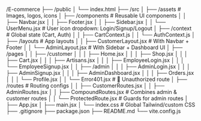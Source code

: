 /E-commerce
├── /public
│   └── index.html
├── /src
│   ├── /assets                     # Images, logos, icons
│   ├── /components                # Reusable UI components
│   │   ├── Navbar.jsx
│   │   ├── Footer.jsx
│   │   ├── Sidebar.jsx
│   │   └── UserMenu.jsx           # User icon dropdown: Login/Signup/Logout
│   ├── /context                   # Global state (Cart, Auth)
│   │   ├── CartContext.js
│   │   └── AuthContext.js
│   ├── /layouts                   # App layouts
│   │   ├── CustomerLayout.jsx     # With Navbar + Footer
│   │   └── AdminLayout.jsx        # With Sidebar + Dashboard UI
│   ├── /pages
│   │   ├── /customer
│   │   │   ├── Home.jsx
│   │   │   ├── Shop.jsx
│   │   │   ├── Cart.jsx
│   │   │   ├── Artisans.jsx
│   │   │   ├── EmployeeLogin.jsx
│   │   │   └── EmployeeSignup.jsx
│   │   ├── /admin
│   │   │   ├── AdminLogin.jsx
│   │   │   ├── AdminSignup.jsx
│   │   │   ├── AdminDashboard.jsx
│   │   │   ├── Orders.jsx
│   │   │   └── Profile.jsx
│   │   └── Error401.jsx           # 🔐 Unauthorized route
│   ├── /routes                    # Routing configs
│   │   ├── CustomerRoutes.jsx
│   │   ├── AdminRoutes.jsx
│   │   ├── CompoundRoutes.jsx     # Combines admin & customer routes
│   │   └── ProtectedRoute.jsx     # Guards for admin routes
│   ├── App.jsx
│   ├── main.jsx
│   └── index.css                  # Global Tailwind/custom CSS
├── .gitignore
├── package.json
├── README.md
└── vite.config.js
